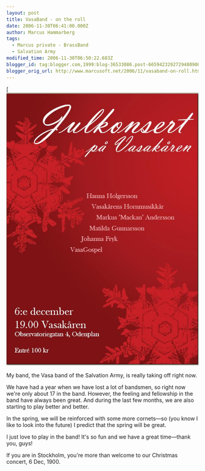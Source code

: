```yaml
---
layout: post
title: VasaBand - on the roll
date: 2006-11-30T06:41:00.000Z
author: Marcus Hammarberg
tags:
  - Marcus private - BrassBand
  - Salvation Army
modified_time: 2006-11-30T06:50:22.683Z
blogger_id: tag:blogger.com,1999:blog-36533086.post-6659423292729480900
blogger_orig_url: http://www.marcusoft.net/2006/11/vasaband-on-roll.html
---
```


[![VasaBand Christmas Concert 2006](/img/julkonsert06.jpg)

My band, the Vasa band of the Salvation Army, is really taking off right now.

We have had a year when we have lost a lot of bandsmen, so right now we're only about 17 in the band. However, the feeling and fellowship in the band have always been great. And during the last few months, we are also starting to play better and better.

In the spring, we will be reinforced with some more cornets—so (you know I like to look into the future) I predict that the spring will be great.

I just love to play in the band! It's so fun and we have a great time—thank you, guys!

If you are in Stockholm, you're more than welcome to our Christmas concert, 6 Dec, 1900.
